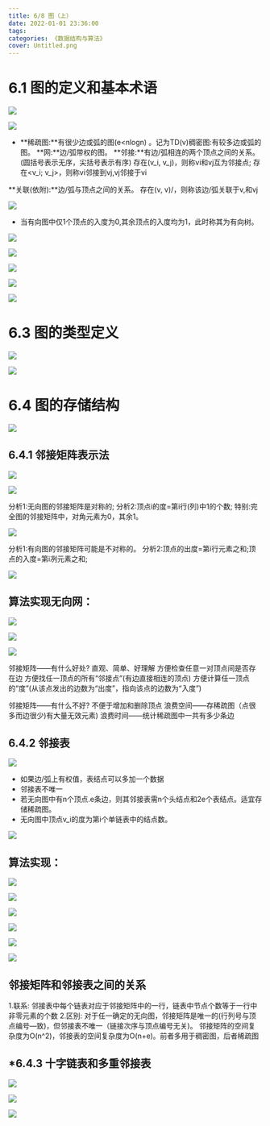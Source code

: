 ```yaml
---
title: 6/8 图（上）
date: 2022-01-01 23:36:00
tags:
categories: 《数据结构与算法》
cover: Untitled.png
---
```


# 6.1 图的定义和基本术语

![](Untitled.png)

![](Untitled%201.png)

- **稀疏图:**有很少边或弧的图(e<nlogn) 。记为TD(v)稠密图:有较多边或弧的图。
**网:**边/弧带权的图。
**邻接:**有边/弧相连的两个顶点之间的关系。(圆括号表示无序，尖括号表示有序)
存在(v_i, v_j)，则称vi和vj互为邻接点;
存在<v_i; v_j>，则称vi邻接到vj,vj邻接于vi

**关联(依附):**边/弧与顶点之间的关系。
存在(v, v)/<Vi v>，则称该边/弧关联于v,和vj

![](Untitled%202.png)

- 当有向图中仅1个顶点的入度为0,其余顶点的入度均为1，此时称其为有向树。

![](Untitled%203.png)

![](Untitled%204.png)

![](Untitled%205.png)

![](Untitled%206.png)

![](Untitled%207.png)

# 6.3 图的类型定义

![](Untitled%208.png)

![](Untitled%209.png)

# 6.4 图的存储结构

![](Untitled%2010.png)

## 6.4.1 邻接矩阵表示法

![](Untitled%2011.png)

![](Untitled%2012.png)

分析1:无向图的邻接矩阵是对称的;
分析2:顶点i的度=第i行(列)中1的个数;
特别:完全图的邻接矩阵中，对角元素为0，其余1。

![](Untitled%2013.png)

分析1:有向图的邻接矩阵可能是不对称的。
分析2:顶点的出度=第i行元素之和;顶点的入度=第i冽元素之和;

![](Untitled%2014.png)

## 算法实现无向网：

![](Untitled%2015.png)

![](Untitled%2016.png)

![](Untitled%2017.png)

邻接矩阵——有什么好处?
直观、简单、好理解
方便检查任意一对顶点间是否存在边
方便找任一顶点的所有“邻接点”(有边直接相连的顶点)
方便计算任一顶点的“度”(从该点发出的边数为“出度”，指向该点的边数为“入度”)

邻接矩阵——有什么不好?
不便于增加和删除顶点
浪费空间——存稀疏图（点很多而边很少)有大量无效元素)
浪费时间——统计稀疏图中一共有多少条边

## 6.4.2 邻接表

![](Untitled%2018.png)

- 如果边/弧上有权值，表结点可以多加一个数据
- 邻接表不唯一
- 若无向图中有n个顶点.e条边，则其邻接表需n个头结点和2e个表结点。适宜存储稀疏图。
- 无向图中顶点v_i的度为第i个单链表中的结点数。

![](Untitled%2019.png)

## 算法实现：

![](Untitled%2020.png)

![](Untitled%2021.png)

![](Untitled%2022.png)

![](Untitled%2023.png)

![](Untitled%2024.png)

![](Untitled%2025.png)

## 邻接矩阵和邻接表之间的关系

1.联系:
邻接表中每个链表对应于邻接矩阵中的一行，链表中节点个数等于一行中非零元素的个数
2.区别:
对于任一确定的无向图，邻接矩阵是唯一的(行列号与顶点编号—致)，但邻接表不唯一（链接次序与顶点编号无关)。
邻接矩阵的空间复杂度为O(n^2)，邻接表的空间复杂度为O(n+e)。前者多用于稠密图，后者稀疏图

## *6.4.3 十字链表和多重邻接表

![](Untitled%2026.png)

![](Untitled%2027.png)

![](Untitled%2028.png)